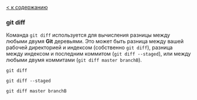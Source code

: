 [< к содержанию](./readme.md)


### git diff
Команда `git diff` используется для вычисления разницы между любыми двумя **Git** деревьями. Это может быть разница между вашей рабочей директорией и индексом (собственно `git diff`), разница между индексом и последним коммитом (`git diff --staged`), или между любыми двумя коммитами (`git diff master branchB`).


``````
git diff

git diff --staged

git diff master branchB
``````